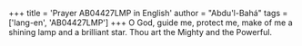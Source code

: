 +++
title = 'Prayer AB04427LMP in English'
author = "Abdu'l-Bahá"
tags = ['lang-en', 'AB04427LMP']
+++
O God, guide me, protect me, make of me a shining lamp and a brilliant star.  Thou art the Mighty and the Powerful.
